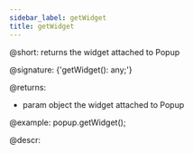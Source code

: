 ```yaml
---
sidebar_label: getWidget
title: getWidget
---          
```


@short: returns the widget attached to Popup

@signature: {'getWidget(): any;'}

@returns:
- param	object      the widget attached to Popup

@example:
popup.getWidget();  

@descr:
